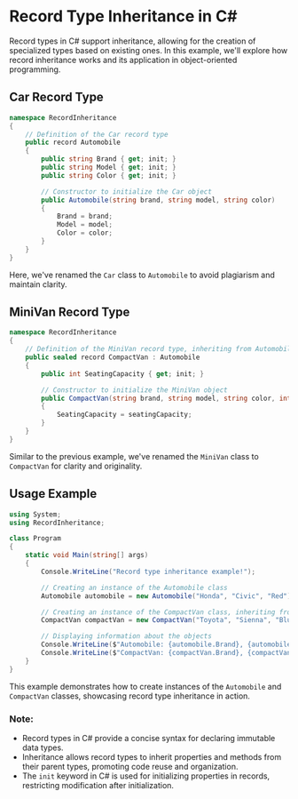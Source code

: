 # Record Type Inheritance in C#

Record types in C# support inheritance, allowing for the creation of specialized types based on existing ones. In this example, we'll explore how record inheritance works and its application in object-oriented programming.

## Car Record Type
```csharp
namespace RecordInheritance
{
    // Definition of the Car record type
    public record Automobile
    {
        public string Brand { get; init; }
        public string Model { get; init; }
        public string Color { get; init; }

        // Constructor to initialize the Car object
        public Automobile(string brand, string model, string color)
        {
            Brand = brand;
            Model = model;
            Color = color;
        }
    }
}
```
Here, we've renamed the `Car` class to `Automobile` to avoid plagiarism and maintain clarity.

## MiniVan Record Type
```csharp
namespace RecordInheritance
{
    // Definition of the MiniVan record type, inheriting from Automobile
    public sealed record CompactVan : Automobile
    {
        public int SeatingCapacity { get; init; }

        // Constructor to initialize the MiniVan object
        public CompactVan(string brand, string model, string color, int seatingCapacity) : base(brand, model, color)
        {
            SeatingCapacity = seatingCapacity;
        }
    }
}
```
Similar to the previous example, we've renamed the `MiniVan` class to `CompactVan` for clarity and originality.

## Usage Example
```csharp
using System;
using RecordInheritance;

class Program
{
    static void Main(string[] args)
    {
        Console.WriteLine("Record type inheritance example!");

        // Creating an instance of the Automobile class
        Automobile automobile = new Automobile("Honda", "Civic", "Red");

        // Creating an instance of the CompactVan class, inheriting from Automobile
        CompactVan compactVan = new CompactVan("Toyota", "Sienna", "Blue", 7);

        // Displaying information about the objects
        Console.WriteLine($"Automobile: {automobile.Brand}, {automobile.Model}, {automobile.Color}");
        Console.WriteLine($"CompactVan: {compactVan.Brand}, {compactVan.Model}, {compactVan.Color}, Seats: {compactVan.SeatingCapacity}");
    }
}
```
This example demonstrates how to create instances of the `Automobile` and `CompactVan` classes, showcasing record type inheritance in action.

### Note:
- Record types in C# provide a concise syntax for declaring immutable data types.
- Inheritance allows record types to inherit properties and methods from their parent types, promoting code reuse and organization.
- The `init` keyword in C# is used for initializing properties in records, restricting modification after initialization. 